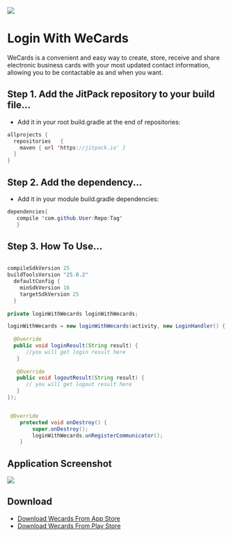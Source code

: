 

![](https://www.we.cards/theme/images/logo.png)  

# Login With WeCards

WeCards is a convenient and easy way to create, store, receive and share electronic business cards with your most updated contact information, allowing you to be contactable as and when you want.

## Step 1. Add the JitPack repository to your build file...
* Add it in your root build.gradle at the end of repositories:

``` java
allprojects {
  repositories   {
    maven { url 'https://jitpack.io' }
  }
}
```

## Step 2. Add the dependency...
* Add it in your module build.gradle dependencies:
``` java
dependencies{
   compile 'com.github.User:Repo:Tag'
   }
```

## Step 3. How To Use... 

``` java

compileSdkVersion 25
buildToolsVersion "25.0.2"
  defaultConfig {
    minSdkVersion 16
    targetSdkVersion 25
  }
    
private loginWithWecards loginWithWecards;

loginWithWecards = new loginWithWecards(activity, new LoginHandler() {
  
  @Override
  public void loginResult(String result) {
      //you will get login result here
   }
   
   @Override
   public void logoutResult(String result) {
      // you will get logout result here
   }
});


 @Override
    protected void onDestroy() {
        super.onDestroy();
        loginWithWecards.unRegisterCommunicator();
    }
```

## Application Screenshot
![](https://www.we.cards/theme/images/more-feature-mockup.png)

## Download 
* [Download Wecards From App Store](https://itunes.apple.com/app/wecards/id1154071458?ls=1&amp)  
* [Download Wecards From Play Store](https://itunes.apple.chttps://play.google.com/store/apps/details?id=com.CCS.WeCards)

